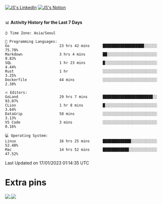 
[![JS's LinkedIn](https://img.shields.io/badge/LinkedIn-blue?style=for-the-badge&logo=linkedin)](https://www.linkedin.com/in/jaeseung-lee-5a2a32139/) 
[![JS's Notion](https://img.shields.io/badge/Notion-black?style=for-the-badge&logo=notion)](https://bit.ly/ljswiki1) <br><br>
<!-- ![JS's GitHub stats](https://github-readme-stats-lemon-five.vercel.app/api?username=tkxkd0159&hide=contribs,prs,stars,issues&show_icons=true&theme=react&include_all_commits=true)   -->
<!-- ![Top Langs](https://github-readme-stats-lemon-five.vercel.app/api/top-langs/?username=tkxkd0159&layout=compact&hide=jupyter%20notebook,scss,html,css&langs_count=10)  -->


<!--START_SECTION:waka-->
📊 **Activity History for the Last 7 Days** 

```text
⌚︎ Time Zone: Asia/Seoul

💬 Programming Languages: 
Go                       23 hrs 42 mins      ███████████████████░░░░░░   75.78% 
Markdown                 3 hrs 4 mins        ██░░░░░░░░░░░░░░░░░░░░░░░   9.83% 
SQL                      1 hr 23 mins        █░░░░░░░░░░░░░░░░░░░░░░░░   4.44% 
Rust                     1 hr                ░░░░░░░░░░░░░░░░░░░░░░░░░   3.25% 
Dockerfile               44 mins             ░░░░░░░░░░░░░░░░░░░░░░░░░   2.38%

🔥 Editors: 
GoLand                   29 hrs 7 mins       ███████████████████████░░   93.07% 
CLion                    1 hr 8 mins         █░░░░░░░░░░░░░░░░░░░░░░░░   3.64% 
DataGrip                 58 mins             ░░░░░░░░░░░░░░░░░░░░░░░░░   3.13% 
VS Code                  3 mins              ░░░░░░░░░░░░░░░░░░░░░░░░░   0.16%

💻 Operating System: 
Linux                    16 hrs 25 mins      █████████████░░░░░░░░░░░░   52.48% 
Mac                      14 hrs 52 mins      ████████████░░░░░░░░░░░░░   47.52%

```


 Last Updated on 17/01/2023 01:14:35 UTC
<!--END_SECTION:waka-->

# Extra pins
<a href="https://github.com/tkxkd0159/tkxkd0159.github.io">
  <img align="center" src="https://github-readme-stats-lemon-five.vercel.app/api/pin/?username=tkxkd0159&repo=nft-card-game&theme=react" />
</a>
<a href="https://github.com/tkxkd0159/dsalgo">
  <img align="center" src="https://github-readme-stats-lemon-five.vercel.app/api/pin/?username=tkxkd0159&repo=dsalgo&theme=react" />
</a>

<!---
- 🔭 I’m currently working on ...
- 🌱 I’m currently learning blockchain and distributed network
- 👯 I’m looking to collaborate on ...
- 🤔 I’m looking for help with ...
- 💬 Ask me about ...
- 📫 How to reach me: ...
- 😄 Pronouns: ...
- ⚡ Fun fact: ...
-->
